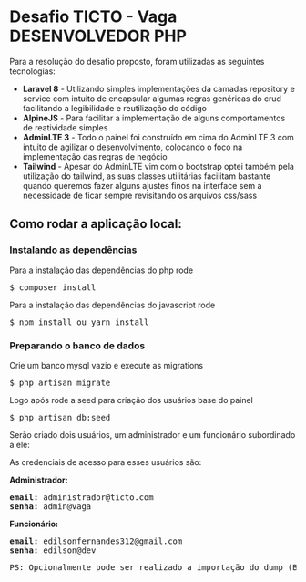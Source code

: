 
<h1>Desafio TICTO - Vaga DESENVOLVEDOR PHP</h1>

<p>Para a resolução do desafio proposto, foram utilizadas as seguintes tecnologias:
<ul>
    <li><strong>Laravel 8</strong> - Utilizando simples implementações da camadas repository e service com intuito de encapsular algumas regras genéricas do crud facilitando a legibilidade e reutilização do código</li>
    <li><strong>AlpineJS</strong> - Para facilitar a implementação de alguns comportamentos de reatividade simples</li>
    <li><strong>AdminLTE 3</strong> - Todo o painel foi construído em cima do AdminLTE 3 com intuito de agilizar o desenvolvimento, colocando o foco na implementação das regras de negócio</li>
    <li><strong>Tailwind</strong> - Apesar do AdminLTE vim com o bootstrap optei também pela utilização do tailwind, as suas classes utilitárias facilitam bastante quando queremos fazer alguns ajustes finos na interface sem a necessidade de ficar sempre revisitando os arquivos css/sass</li>
</ul>

<h2>Como rodar a aplicação local:</h2>

<h3>Instalando as dependências</h3>

Para a instalação das dependências do php rode

<pre>$ composer install</pre>

Para a instalação das dependências do javascript rode

<pre>$ npm install ou yarn install</pre>

<h3>Preparando o banco de dados</h3>

<p>Crie um banco mysql vazio e execute as migrations</p>

<pre>$ php artisan migrate</pre>

<p>Logo após rode a seed para criação dos usuários base do painel</p>

<pre>$ php artisan db:seed</pre>

<p>Serão criado dois usuários, um administrador e um funcionário subordinado a ele:</p>

As credenciais de acesso para esses usuários são:

<strong>Administrador:</strong>
<pre>
<label><strong>email:</strong> administrador@ticto.com</label>
<label><strong>senha:</strong> admin@vaga</label>
</pre>

<strong>Funcionário:</strong>
<pre>
<label><strong>email:</strong> edilsonfernandes312@gmail.com</label>
<label><strong>senha:</strong> edilson@dev</label>
</pre>

<pre>PS: Opcionalmente pode ser realizado a importação do dump (BANCODEDADOS.sql) que se encontra na raiz do projeto que possuí alguns dados previamente cadastrados</p> 

